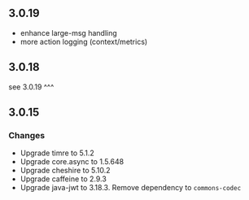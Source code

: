 <!-- markdownlint-disable no-duplicate-heading -->

## 3.0.19
* enhance large-msg handling
* more action logging (context/metrics)

## 3.0.18
see 3.0.19 ^^^

## 3.0.15

### Changes
* Upgrade timre to 5.1.2
* Upgrade core.async to 1.5.648
* Upgrade cheshire to 5.10.2
* Upgrade caffeine to 2.9.3
* Upgrade java-jwt to 3.18.3. Remove dependency to `commons-codec`
